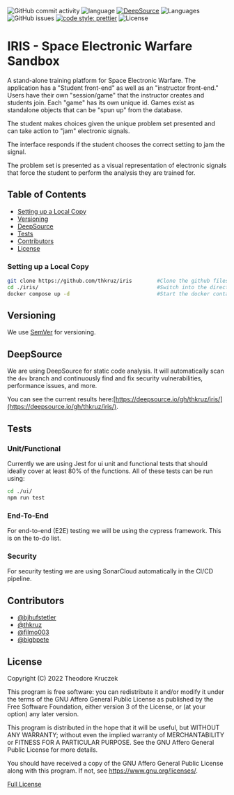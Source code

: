 ![GitHub commit activity](https://img.shields.io/github/commit-activity/m/thkruz/iris?style=flat-square) ![language](https://img.shields.io/github/languages/top/thkruz/iris?style=flat-square) [![DeepSource](https://deepsource.io/gh/thkruz/iris.svg/?label=active+issues&token=qoGmD9EJGXA_iwh6h-5mGA6m)](https://deepsource.io/gh/thkruz/iris/) ![Languages](https://img.shields.io/github/languages/count/thkruz/iris?style=flat-square) ![GitHub issues](https://img.shields.io/github/issues/thkruz/iris?style=flat-square) [![code style: prettier](https://img.shields.io/badge/code_style-prettier-ff69b4.svg?style=flat-square)](https://github.com/prettier/prettier) ![License](https://img.shields.io/github/license/thkruz/iris?style=flat-square)

# IRIS - Space Electronic Warfare Sandbox

A stand-alone training platform for Space Electronic Warfare. The application has a "Student front-end" as well as an "instructor front-end." Users have their own "session/game" that the instructor creates and students join. Each "game" has its own unique id. Games exist as standalone objects that can be "spun up" from the database.

The student makes choices given the unique problem set presented and can take action to "jam" electronic signals.

The interface responds if the student chooses the correct setting to jam the signal.

The problem set is presented as a visual representation of electronic signals that force the student to perform the analysis they are trained for.

## Table of Contents

- [Setting up a Local Copy](#Setting-up-a-Local-Copy)
- [Versioning](#Versioning)
- [DeepSource](#DeepSource)
- [Tests](#Tests)
- [Contributors](#Contributors)
- [License](#License)

### Setting up a Local Copy

```bash
git clone https://github.com/thkruz/iris        #Clone the github files.
cd ./iris/                                      #Switch into the directory.
docker compose up -d                            #Start the docker containers.
```

## Versioning

We use [SemVer](http://semver.org/) for versioning.

## DeepSource

We are using DeepSource for static code analysis. It will automatically scan the `dev` branch and continuously find and fix security vulnerabilities, performance issues, and more.

You can see the current results here:[https://deepsource.io/gh/thkruz/iris/](https://deepsource.io/gh/thkruz/iris/).

## Tests

### Unit/Functional

Currently we are using Jest for ui unit and functional tests that should ideally cover at least 80% of the functions. All of these tests can be run using:

```bash
cd ./ui/
npm run test
```

### End-To-End

For end-to-end (E2E) testing we will be using the cypress framework. This is on the to-do list.

### Security

For security testing we are using SonarCloud automatically in the CI/CD pipeline.

## Contributors

- [@bjhufstetler](https://github.com/bjhufstetler)
- [@thkruz](https://github.com/thkruz/)
- [@filmo003](https://github.com/filmo003/)
- [@bigbpete](https://github.com/bigbpete)

## License

Copyright (C) 2022 Theodore Kruczek

This program is free software: you can redistribute it and/or modify it under the terms of the GNU Affero General Public License as published by the Free Software Foundation, either version 3 of the License, or (at your option) any later version.

This program is distributed in the hope that it will be useful, but WITHOUT ANY WARRANTY; without even the implied warranty of MERCHANTABILITY or FITNESS FOR A PARTICULAR PURPOSE. See the GNU Affero General Public License for more details.

You should have received a copy of the GNU Affero General Public License along with this program. If not, see <https://www.gnu.org/licenses/>.

[Full License](https://github.com/thkruz/iris/blob/master/LICENSE.md)
